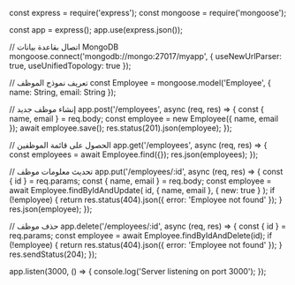 const express = require('express');
const mongoose = require('mongoose');

const app = express();
app.use(express.json());

// اتصال بقاعدة بيانات MongoDB
mongoose.connect('mongodb://mongo:27017/myapp', {
  useNewUrlParser: true,
  useUnifiedTopology: true
});

// تعريف نموذج الموظف
const Employee = mongoose.model('Employee', {
  name: String,
  email: String
});

// إنشاء موظف جديد
app.post('/employees', async (req, res) => {
  const { name, email } = req.body;
  const employee = new Employee({ name, email });
  await employee.save();
  res.status(201).json(employee);
});

// الحصول على قائمة الموظفين
app.get('/employees', async (req, res) => {
  const employees = await Employee.find({});
  res.json(employees);
});

// تحديث معلومات موظف
app.put('/employees/:id', async (req, res) => {
  const { id } = req.params;
  const { name, email } = req.body;
  const employee = await Employee.findByIdAndUpdate(
    id,
    { name, email },
    { new: true }
  );
  if (!employee) {
    return res.status(404).json({ error: 'Employee not found' });
  }
  res.json(employee);
});

// حذف موظف
app.delete('/employees/:id', async (req, res) => {
  const { id } = req.params;
  const employee = await Employee.findByIdAndDelete(id);
  if (!employee) {
    return res.status(404).json({ error: 'Employee not found' });
  }
  res.sendStatus(204);
});

app.listen(3000, () => {
  console.log('Server listening on port 3000');
});